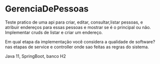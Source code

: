 # GerenciaDePessoas
Teste pratico de uma api para criar, editar, consultar,listar pessoas, e atribuir endereços para essas pessoas e mostrar se é o principal ou não. 
Implementar cruds de listar e criar um endereço.

Em qual etapa da implementação você considera a qualidade de software?
nas etapas de service e controller onde sao feitas as regras do sistema.

Java 11,
SpringBoot,
banco H2


